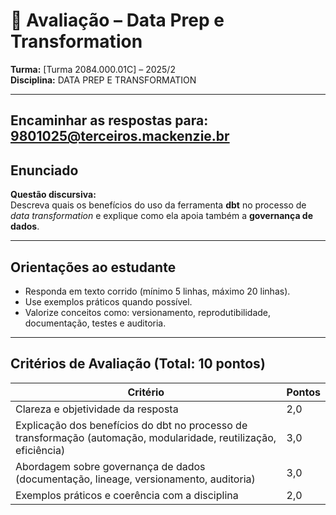 # 📑 Avaliação – Data Prep e Transformation  

**Turma:** [Turma 2084.000.01C] – 2025/2  
**Disciplina:** DATA PREP E TRANSFORMATION  

---

Encaminhar as respostas para: 9801025@terceiros.mackenzie.br
---

## Enunciado  
**Questão discursiva:**  
Descreva quais os benefícios do uso da ferramenta **dbt** no processo de *data transformation* e explique como ela apoia também a **governança de dados**.  

---

## Orientações ao estudante  
- Responda em texto corrido (mínimo 5 linhas, máximo 20 linhas).  
- Use exemplos práticos quando possível.  
- Valorize conceitos como: versionamento, reprodutibilidade, documentação, testes e auditoria.  

---

## Critérios de Avaliação (Total: 10 pontos)  

| Critério | Pontos |
|----------|--------|
| Clareza e objetividade da resposta | 2,0 |
| Explicação dos benefícios do dbt no processo de transformação (automação, modularidade, reutilização, eficiência) | 3,0 |
| Abordagem sobre governança de dados (documentação, lineage, versionamento, auditoria) | 3,0 |
| Exemplos práticos e coerência com a disciplina | 2,0 |
